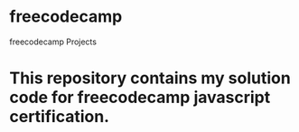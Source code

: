 # freecodecamp
freecodecamp Projects

# This repository contains my solution code for freecodecamp javascript certification.

